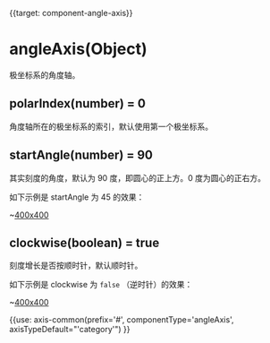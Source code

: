 
{{target: component-angle-axis}}

# angleAxis(Object)

极坐标系的角度轴。

## polarIndex(number) = 0

角度轴所在的极坐标系的索引，默认使用第一个极坐标系。

## startAngle(number) = 90

其实刻度的角度，默认为 90 度，即圆心的正上方。0 度为圆心的正右方。

如下示例是 startAngle 为 45 的效果：

~[400x400](${galleryViewPath}doc-example/polar-start-angle&edit=1&reset=1)

## clockwise(boolean) = true

刻度增长是否按顺时针，默认顺时针。

如下示例是 clockwise 为 `false` （逆时针）的效果：

~[400x400](${galleryViewPath}doc-example/polar-anticlockwise&edit=1&reset=1)

{{use: axis-common(prefix='#', componentType='angleAxis', axisTypeDefault="'category'") }}
